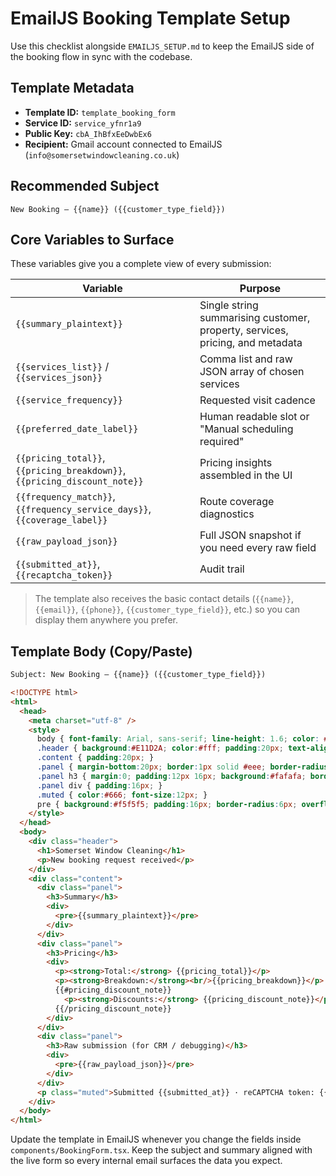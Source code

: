 # EmailJS Booking Template Setup

Use this checklist alongside `EMAILJS_SETUP.md` to keep the EmailJS side of the booking flow in sync with the codebase.

## Template Metadata
- **Template ID:** `template_booking_form`
- **Service ID:** `service_yfnr1a9`
- **Public Key:** `cbA_IhBfxEeDwbEx6`
- **Recipient:** Gmail account connected to EmailJS (`info@somersetwindowcleaning.co.uk`)

## Recommended Subject
```
New Booking – {{name}} ({{customer_type_field}})
```

## Core Variables to Surface
These variables give you a complete view of every submission:

| Variable | Purpose |
| --- | --- |
| `{{summary_plaintext}}` | Single string summarising customer, property, services, pricing, and metadata |
| `{{services_list}}` / `{{services_json}}` | Comma list and raw JSON array of chosen services |
| `{{service_frequency}}` | Requested visit cadence |
| `{{preferred_date_label}}` | Human readable slot or "Manual scheduling required" |
| `{{pricing_total}}`, `{{pricing_breakdown}}`, `{{pricing_discount_note}}` | Pricing insights assembled in the UI |
| `{{frequency_match}}`, `{{frequency_service_days}}`, `{{coverage_label}}` | Route coverage diagnostics |
| `{{raw_payload_json}}` | Full JSON snapshot if you need every raw field |
| `{{submitted_at}}`, `{{recaptcha_token}}` | Audit trail | 

> The template also receives the basic contact details (`{{name}}`, `{{email}}`, `{{phone}}`, `{{customer_type_field}}`, etc.) so you can display them anywhere you prefer.

## Template Body (Copy/Paste)

```html
Subject: New Booking – {{name}} ({{customer_type_field}})

<!DOCTYPE html>
<html>
  <head>
    <meta charset="utf-8" />
    <style>
      body { font-family: Arial, sans-serif; line-height: 1.6; color: #111; }
      .header { background:#E11D2A; color:#fff; padding:20px; text-align:center; }
      .content { padding:20px; }
      .panel { margin-bottom:20px; border:1px solid #eee; border-radius:8px; }
      .panel h3 { margin:0; padding:12px 16px; background:#fafafa; border-bottom:1px solid #eee; color:#E11D2A; }
      .panel div { padding:16px; }
      .muted { color:#666; font-size:12px; }
      pre { background:#f5f5f5; padding:16px; border-radius:6px; overflow:auto; font-size:12px; }
    </style>
  </head>
  <body>
    <div class="header">
      <h1>Somerset Window Cleaning</h1>
      <p>New booking request received</p>
    </div>
    <div class="content">
      <div class="panel">
        <h3>Summary</h3>
        <div>
          <pre>{{summary_plaintext}}</pre>
        </div>
      </div>
      <div class="panel">
        <h3>Pricing</h3>
        <div>
          <p><strong>Total:</strong> {{pricing_total}}</p>
          <p><strong>Breakdown:</strong><br/>{{pricing_breakdown}}</p>
          {{#pricing_discount_note}}
            <p><strong>Discounts:</strong> {{pricing_discount_note}}</p>
          {{/pricing_discount_note}}
        </div>
      </div>
      <div class="panel">
        <h3>Raw submission (for CRM / debugging)</h3>
        <div>
          <pre>{{raw_payload_json}}</pre>
        </div>
      </div>
      <p class="muted">Submitted {{submitted_at}} · reCAPTCHA token: {{recaptcha_token}}</p>
    </div>
  </body>
</html>
```

Update the template in EmailJS whenever you change the fields inside `components/BookingForm.tsx`. Keep the subject and summary aligned with the live form so every internal email surfaces the data you expect.
